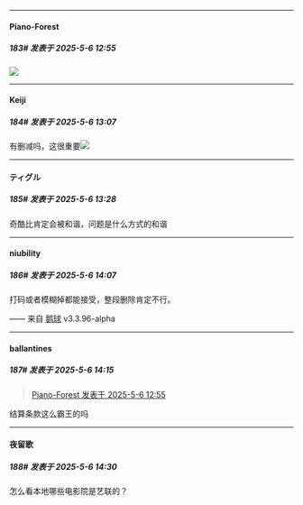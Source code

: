 ﻿
*****

####  Piano-Forest  
##### 183#       发表于 2025-5-6 12:55

<img src="https://p.sda1.dev/24/0eb96c63b969f0c016872391bbea3fb6/IMG_20250506_124556.png" referrerpolicy="no-referrer">


*****

####  Keiji  
##### 184#       发表于 2025-5-6 13:07

有删减吗，这很重要<img src="https://static.stage1st.com/image/smiley/face2017/001.png" referrerpolicy="no-referrer">


*****

####  ティグル  
##### 185#       发表于 2025-5-6 13:28

奇酷比肯定会被和谐，问题是什么方式的和谐


*****

####  niubility  
##### 186#       发表于 2025-5-6 14:07

打码或者模糊掉都能接受，整段删除肯定不行。

—— 来自 [鹅球](https://www.pgyer.com/xfPejhuq) v3.3.96-alpha


*****

####  ballantines  
##### 187#       发表于 2025-5-6 14:15

<blockquote><a href="httphttps://stage1st.com/2b/forum.php?mod=redirect&amp;goto=findpost&amp;pid=67785259&amp;ptid=2179189" target="_blank">Piano-Forest 发表于 2025-5-6 12:55</a></blockquote>
结算条款这么霸王的吗


*****

####  夜留歌  
##### 188#       发表于 2025-5-6 14:30

怎么看本地哪些电影院是艺联的？

